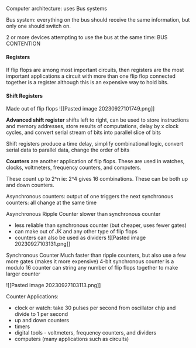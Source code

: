 
Computer architecture: uses Bus systems

Bus system: everything on the bus should receive the same information, but only one should switch on.

2 or more devices attempting to use the bus at the same time: BUS CONTENTION

#### Registers
If flip flops are among most important circuits, then registers are the most important applications
a circuit with more than one flip flop connected together is a register although this is an expensive way to hold bits.


#### Shift Registers

Made out of flip flops
![[Pasted image 20230927101749.png]]

**Advanced shift register** shifts left to right, can be used to store instructions and memory addresses, store results of computations, delay by x clock cycles, and convert serial stream of bits into parallel slice of bits

Shift registers produce a time delay, simplify combinational logic, convert serial data to parallel data, change the order of bits

**Counters** are another application of flip flops. These are used in watches, clocks, voltmeters, frequency counters, and computers.

These count up to 2^n ie: 2^4 gives 16 combinations. These can be both up and down counters.

Asynchronous counters: output of one triggers the next
synchronous counters: all change at the same time

Asynchronous Ripple Counter
slower than synchronous counter
- less reliable than synchronous counter (but cheaper, uses fewer gates)
- can make out of JK and any other type of flip flops
- counters can also be used as dividers
![[Pasted image 20230927103131.png]]

Synchronous Counter
Much faster than ripple counters, but also use a few more gates (makes it more expensive)
4-bit synchronous counter is a modulo 16 counter
can string any number of flip flops together to make larger counter

![[Pasted image 20230927103113.png]]

Counter Applications:
- clock or watch: take 30 pulses per second from oscillator chip and divide to 1 per second
- up and down counters
- timers
- digital tools - voltmeters, frequency counters, and dividers
- computers (many applications such as circuits)






